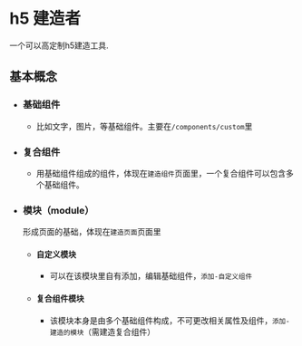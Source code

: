 # h5 建造者
一个可以高定制h5建造工具.
## 基本概念
- ### 基础组件
  - 比如文字，图片，等基础组件。主要在`/components/custom`里
- ### 复合组件
  - 用基础组件组成的组件，体现在`建造组件`页面里，一个复合组件可以包含多个基础组件。
- ### 模块（module）
  形成页面的基础，体现在`建造页面`页面里
  - #### 自定义模块
    - 可以在该模块里自有添加，编辑基础组件，`添加-自定义组件`
  - #### 复合组件模块
    - 该模块本身是由多个基础组件构成，不可更改相关属性及组件，`添加-建造的模块`（需建造复合组件）